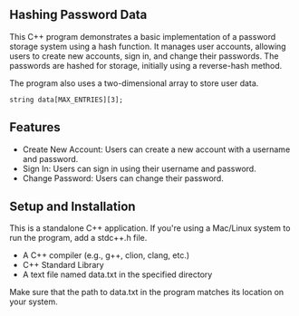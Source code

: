 ## Hashing Password Data
This C++ program demonstrates a basic implementation of a password storage system using a hash function. It manages user accounts, allowing users to create new accounts, sign in, and change their passwords. The passwords are hashed for storage, initially using a reverse-hash method.

The program also uses a two-dimensional array to store user data.
```console
string data[MAX_ENTRIES][3];
```

## Features
- Create New Account: Users can create a new account with a username and password.
- Sign In: Users can sign in using their username and password.
- Change Password: Users can change their password.

## Setup and Installation
This is a standalone C++ application. If you're using a Mac/Linux system to run the program, add a stdc++.h file.
- A C++ compiler (e.g., g++, clion, clang, etc.)
- C++ Standard Library
- A text file named data.txt in the specified directory

Make sure that the path to data.txt in the program matches its location on your system.
